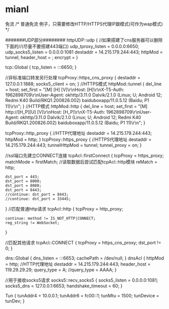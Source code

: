 # mianl
免流
/*
    普通免流   例子，只需要修改HTTP/HTTPS代理IP跟模式(可作为wap模式)
*/

#######UDP部分########
httpUDP::udp {
    //如果搭建了cns服务器可以删除下面的//(尽量不要搭建443端口)
    udp_tproxy_listen = 0.0.0.0:6650;
    udp_socks5_listen = 0.0.0.0:1081
    destaddr = 14.215.179.244:443;
    httpMod = tunnel;
    header_host = ;
    encrypt = 
}

tcp::Global {
    tcp_listen = :::6650;
}

//非标准端口转发另行处理
tcpProxy::https_cns_proxy {
    destaddr = 127.0.0.1:1888;
    socks5_client = on;
}
//HTTPS模式
httpMod::tunnel {
    del_line = host;
    set_first = "[M] [H] [V]\r\nHost: [H]\r\nX-T5-Auth: 1962898709\r\nUser-Agent: okhttp/3.11.0 Dalvik/2.1.0 (Linux; U; Android 12; Redmi K40 Build/RKQ1.200826.002) baiduboxapp/11.0.5.12 (Baidu; P1 11)\r\n";
}
//HTTP模式
httpMod::http {
    del_line = host;
    set_first = "[M] http://[H_P][U] [V]\r\nHost: [H_P]\r\nX-T5-Auth: 1962898709\r\nUser-Agent: okhttp/3.11.0 Dalvik/2.1.0 (Linux; U; Android 12; Redmi K40 Build/RKQ1.200826.002) baiduboxapp/11.0.5.12 (Baidu; P1 11)\r\n";
}

tcpProxy::http_proxy {
    //HTTP代理地址
    destaddr = 14.215.179.244:443;
    httpMod = http;
}
tcpProxy::https_proxy {
    //HTTPS代理地址
    destaddr = 14.215.179.244:443;
    tunnelHttpMod = tunnel;
    tunnel_proxy = on;
}

//ssl端口先建立CONNECT连接
tcpAcl::firstConnect {
    tcpProxy = https_proxy;
    matchMode = firstMatch;
    //读取数据后尝试匹配tcpAcl::http模块
    reMatch = http;

    dst_port = 443;
    dst_port = 8000;
    dst_port = 8080;
    dst_port = 8443;
    //continue: dst_port = 8443;
    //continue: dst_port = 33445;

}
//匹配普通http请求
tcpAcl::http {
    tcpProxy = http_proxy;

    continue: method != IS_NOT_HTTP|CONNECT;
    reg_string != WebSocket;
}

//匹配其他请求
tcpAcl::CONNECT {
    tcpProxy = https_cns_proxy;
    dst_port != 0;
}


dns::Global {
    dns_listen = :::6653;
    cachePath = /dev/null;
}
dnsAcl {
    httpMod = http;
    //HTTP代理地址
    destaddr = 14.215.179.244:443;
    header_host = 119.29.29.29;
    query_type = A;
    //query_type = AAAA;
}

//用于接收socks5请求
socks5::recv_socks5 {
    socks5_listen = 0.0.0.0:1081;
    socks5_dns = 127.0.0.1:6653;
    handshake_timeout = 60;
}

Tun {
    tunAddr4 = 10.0.0.1;
    tunAddr6 = fc00::1;
    tunMtu = 1500;
    tunDevice = tunDev;
}
